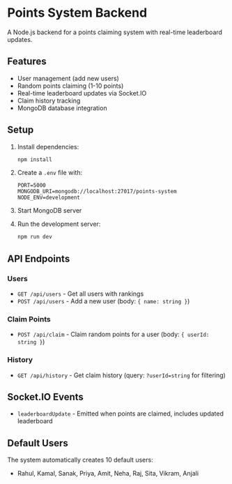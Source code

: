 # Points System Backend

A Node.js backend for a points claiming system with real-time leaderboard updates.

## Features

- User management (add new users)
- Random points claiming (1-10 points)
- Real-time leaderboard updates via Socket.IO
- Claim history tracking
- MongoDB database integration

## Setup

1. Install dependencies:
   ```bash
   npm install
   ```

2. Create a `.env` file with:
   ```
   PORT=5000
   MONGODB_URI=mongodb://localhost:27017/points-system
   NODE_ENV=development
   ```

3. Start MongoDB server

4. Run the development server:
   ```bash
   npm run dev
   ```

## API Endpoints

### Users
- `GET /api/users` - Get all users with rankings
- `POST /api/users` - Add a new user (body: `{ name: string }`)

### Claim Points
- `POST /api/claim` - Claim random points for a user (body: `{ userId: string }`)

### History
- `GET /api/history` - Get claim history (query: `?userId=string` for filtering)

## Socket.IO Events

- `leaderboardUpdate` - Emitted when points are claimed, includes updated leaderboard

## Default Users

The system automatically creates 10 default users:
- Rahul, Kamal, Sanak, Priya, Amit, Neha, Raj, Sita, Vikram, Anjali